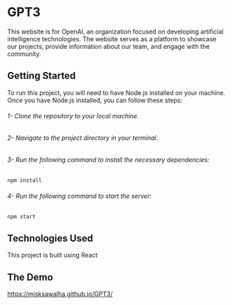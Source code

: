 # GPT3
This website is for OpenAI, an organization focused on developing artificial intelligence technologies. The website serves as a platform to showcase our projects, provide information about our team, and engage with the community.

## Getting Started
To run this project, you will need to have Node.js installed on your machine. Once you have Node.js installed, you can follow these steps:

###### 1- Clone the repository to your local machine.
###### 2- Navigate to the project directory in your terminal.
###### 3- Run the following command to install the necessary dependencies:
```
npm install
```
###### 4- Run the following command to start the server:
```
npm start
```

## Technologies Used
This project is built using React


## The Demo
https://misksawalha.github.io/GPT3/

